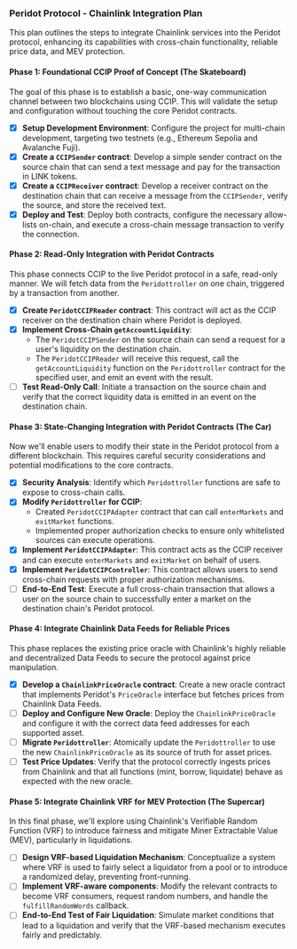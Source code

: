 ### Peridot Protocol - Chainlink Integration Plan

This plan outlines the steps to integrate Chainlink services into the Peridot protocol, enhancing its capabilities with cross-chain functionality, reliable price data, and MEV protection.

#### Phase 1: Foundational CCIP Proof of Concept (The Skateboard)

The goal of this phase is to establish a basic, one-way communication channel between two blockchains using CCIP. This will validate the setup and configuration without touching the core Peridot contracts.

- [x] **Setup Development Environment**: Configure the project for multi-chain development, targeting two testnets (e.g., Ethereum Sepolia and Avalanche Fuji).
- [x] **Create a `CCIPSender` contract**: Develop a simple sender contract on the source chain that can send a text message and pay for the transaction in LINK tokens.
- [x] **Create a `CCIPReceiver` contract**: Develop a receiver contract on the destination chain that can receive a message from the `CCIPSender`, verify the source, and store the received text.
- [x] **Deploy and Test**: Deploy both contracts, configure the necessary allow-lists on-chain, and execute a cross-chain message transaction to verify the connection.

#### Phase 2: Read-Only Integration with Peridot Contracts

This phase connects CCIP to the live Peridot protocol in a safe, read-only manner. We will fetch data from the `Peridottroller` on one chain, triggered by a transaction from another.

- [x] **Create `PeridotCCIPReader` contract**: This contract will act as the CCIP receiver on the destination chain where Peridot is deployed.
- [x] **Implement Cross-Chain `getAccountLiquidity`**:
  - The `PeridotCCIPSender` on the source chain can send a request for a user's liquidity on the destination chain.
  - The `PeridotCCIPReader` will receive this request, call the `getAccountLiquidity` function on the `Peridottroller` contract for the specified user, and emit an event with the result.
- [ ] **Test Read-Only Call**: Initiate a transaction on the source chain and verify that the correct liquidity data is emitted in an event on the destination chain.

#### Phase 3: State-Changing Integration with Peridot Contracts (The Car)

Now we'll enable users to modify their state in the Peridot protocol from a different blockchain. This requires careful security considerations and potential modifications to the core contracts.

- [x] **Security Analysis**: Identify which `Peridottroller` functions are safe to expose to cross-chain calls.
- [x] **Modify `Peridottroller` for CCIP**:
  - Created `PeridotCCIPAdapter` contract that can call `enterMarkets` and `exitMarket` functions.
  - Implemented proper authorization checks to ensure only whitelisted sources can execute operations.
- [x] **Implement `PeridotCCIPAdapter`**: This contract acts as the CCIP receiver and can execute `enterMarkets` and `exitMarket` on behalf of users.
- [x] **Implement `PeridotCCIPController`**: This contract allows users to send cross-chain requests with proper authorization mechanisms.
- [ ] **End-to-End Test**: Execute a full cross-chain transaction that allows a user on the source chain to successfully enter a market on the destination chain's Peridot protocol.

#### Phase 4: Integrate Chainlink Data Feeds for Reliable Prices

This phase replaces the existing price oracle with Chainlink's highly reliable and decentralized Data Feeds to secure the protocol against price manipulation.

- [x] **Develop a `ChainlinkPriceOracle` contract**: Create a new oracle contract that implements Peridot's `PriceOracle` interface but fetches prices from Chainlink Data Feeds.
- [ ] **Deploy and Configure New Oracle**: Deploy the `ChainlinkPriceOracle` and configure it with the correct data feed addresses for each supported asset.
- [ ] **Migrate `Peridottroller`**: Atomically update the `Peridottroller` to use the new `ChainlinkPriceOracle` as its source of truth for asset prices.
- [ ] **Test Price Updates**: Verify that the protocol correctly ingests prices from Chainlink and that all functions (mint, borrow, liquidate) behave as expected with the new oracle.

#### Phase 5: Integrate Chainlink VRF for MEV Protection (The Supercar)

In this final phase, we'll explore using Chainlink's Verifiable Random Function (VRF) to introduce fairness and mitigate Miner Extractable Value (MEV), particularly in liquidations.

- [ ] **Design VRF-based Liquidation Mechanism**: Conceptualize a system where VRF is used to fairly select a liquidator from a pool or to introduce a randomized delay, preventing front-running.
- [ ] **Implement VRF-aware components**: Modify the relevant contracts to become VRF consumers, request random numbers, and handle the `fulfillRandomWords` callback.
- [ ] **End-to-End Test of Fair Liquidation**: Simulate market conditions that lead to a liquidation and verify that the VRF-based mechanism executes fairly and predictably.
